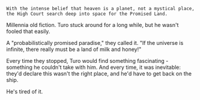     With the intense belief that heaven is a planet, not a mystical place, the High Court search deep into space for the Promised Land.

Millennia old fiction. Turo stuck around for a long while, but he wasn't fooled that easily.

A "probabilistically promised paradise," they called it. "If the universe is infinite, there really must be a land of milk and honey!"

Every time they stopped, Turo would find something fascinating - something he couldn't take with him. And every time, it was inevitable: they'd declare this wasn't the right place, and he'd have to get back on the ship.

He's tired of it.
